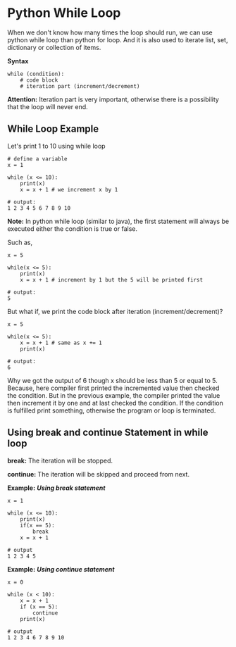 # Python While Loop

When we don't know how many times the loop should run, we can use python while loop than python for loop. And it is also used to iterate list, set, dictionary or collection of items.

**Syntax**

```
while (condition):
    # code block
    # iteration part (increment/decrement)
```

**Attention:** Iteration part is very important, otherwise there is a possibility that the loop will never end.


## While Loop Example

Let's print 1 to 10 using while loop

```
# define a variable
x = 1

while (x <= 10):
    print(x)
    x = x + 1 # we increment x by 1

# output: 
1 2 3 4 5 6 7 8 9 10
```

**Note:** In python while loop (similar to java), the first statement will always be executed either the condition is true or false.

Such as,

```
x = 5

while(x <= 5):
    print(x)
    x = x + 1 # increment by 1 but the 5 will be printed first

# output:
5
```

But what if, we print the code block after iteration (increment/decrement)?

```
x = 5

while(x <= 5):
    x = x + 1 # same as x += 1
    print(x)
    
# output:
6 
```

Why we got the output of 6 though x should be less than 5 or equal to 5. Because, here compiler first printed the incremented value then checked the condition. But in the previous example, the compiler printed the value then increment it by one and at last checked the condition. If the condition is fulfilled print something, otherwise the program or loop is terminated.

## Using break and continue Statement in while loop

**break:** The iteration will be stopped.

**continue:** The iteration will be skipped and proceed from next.


**Example:** ***Using break statement***

```
x = 1

while (x <= 10):
    print(x)
    if(x == 5):
        break
    x = x + 1 

# output
1 2 3 4 5
```

**Example:** ***Using continue statement***

```
x = 0

while (x < 10):
    x = x + 1
    if (x == 5):
        continue
    print(x)
        
# output
1 2 3 4 6 7 8 9 10 
```

